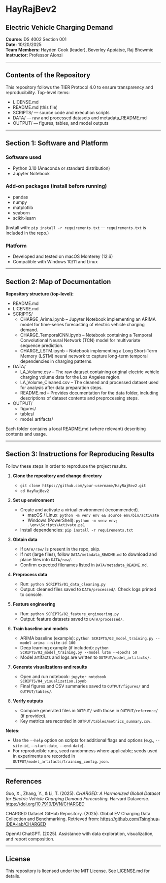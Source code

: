 # HayRajBev2

## Electric Vehicle Charging Demand

**Course:** DS 4002 Section 001  
**Date:** 10/20/2025  
**Team Members:** Hayden Cook (leader), Beverley Appiatse, Raj Bhowmic  
**Instructor:** Professor Alonzi

---

## Contents of the Repository

This repository follows the TIER Protocol 4.0 to ensure transparency and reproducibility. Top-level items:

- LICENSE.md  
- README.md (this file)  
- SCRIPTS/ — source code and execution scripts  
- DATA/ — raw and processed datasets and metadata_README.md  
- OUTPUT/ — figures, tables, and model outputs  
---

## Section 1: Software and Platform

### Software used
- Python 3.10 (Anaconda or standard distribution)  
- Jupyter Notebook

### Add-on packages (install before running)
- pandas  
- numpy  
- matplotlib  
- seaborn  
- scikit-learn

(Install with: `pip install -r requirements.txt` — `requirements.txt` is included in the repo.)

### Platform
- Developed and tested on macOS Monterey (12.6)  
- Compatible with Windows 10/11 and Linux

---

## Section 2: Map of Documentation

**Repository structure (top-level):**

- README.md  
- LICENSE.md  
- SCRIPTS/  
  - CHARGE_Arima.ipynb – Jupyter Notebook implementing an ARIMA model for time-series forecasting of electric vehicle charging demand.
  - CHARGE_TemporalCNN.ipynb – Notebook containing a Temporal Convolutional Neural Network (TCN) model for multivariate sequence prediction.
  - CHARGE_LSTM.ipynb – Notebook implementing a Long Short-Term Memory (LSTM) neural network to capture long-term temporal dependencies in charging patterns.    
- DATA/  
  - LA_Volume.csv – The raw dataset containing original electric vehicle charging volume data for the Los Angeles region.
  - LA_Volume_Cleaned.csv – The cleaned and processed dataset used for analysis after data preparation steps.
  - README.md – Provides documentation for the data folder, including descriptions of dataset contents and preprocessing steps. 
- OUTPUT/  
  - figures/  
  - tables/  
  - model_artifacts/  

Each folder contains a local README.md (where relevant) describing contents and usage.

---

## Section 3: Instructions for Reproducing Results

Follow these steps in order to reproduce the project results.

1. **Clone the repository and change directory**  
   - `git clone https://github.com/your-username/HayRajBev2.git`  
   - `cd HayRajBev2`

2. **Set up environment**  
   - Create and activate a virtual environment (recommended).  
     - macOS / Linux: `python -m venv env && source env/bin/activate`  
     - Windows (PowerShell): `python -m venv env; .\env\Scripts\Activate.ps1`  
   - Install dependencies: `pip install -r requirements.txt`

3. **Obtain data**  
   - If `DATA/raw/` is present in the repo, skip.  
   - If not (large files), follow `DATA/metadata_README.md` to download and place files into `DATA/raw/`.  
   - Confirm expected filenames listed in `DATA/metadata_README.md`.

4. **Preprocess data**  
   - Run: `python SCRIPTS/01_data_cleaning.py`  
   - Output: cleaned files saved to `DATA/processed/`. Check logs printed to console.

5. **Feature engineering**  
   - Run: `python SCRIPTS/02_feature_engineering.py`  
   - Output: feature datasets saved to `DATA/processed/`.

6. **Train baseline and models**  
   - ARIMA baseline (example): `python SCRIPTS/03_model_training.py --model arima --site-id 100`  
   - Deep learning example (if included): `python SCRIPTS/03_model_training.py --model lstm --epochs 50`  
   - Model artifacts and logs are written to `OUTPUT/model_artifacts/`.

7. **Generate visualizations and results**  
   - Open and run notebook: `jupyter notebook SCRIPTS/04_visualization.ipynb`  
   - Final figures and CSV summaries saved to `OUTPUT/figures/` and `OUTPUT/tables/`.

8. **Verify outputs**  
   - Compare generated files in `OUTPUT/` with those in `OUTPUT/reference/` (if provided).  
   - Key metrics are recorded in `OUTPUT/tables/metrics_summary.csv`.

**Notes:**  
- Use the `--help` option on scripts for additional flags and options (e.g., `--site-id`, `--start-date`, `--end-date`).  
- For reproducible runs, seed randomness where applicable; seeds used in experiments are recorded in `OUTPUT/model_artifacts/training_config.json`.

---

## References

Guo, X., Zhang, Y., & Li, T. (2025). *CHARGED: A Harmonized Global Dataset for Electric Vehicle Charging Demand Forecasting.* Harvard Dataverse. https://doi.org/10.7910/DVN/CHARGED

CHARGED Dataset GitHub Repository. (2025). Global EV Charging Data Collection and Benchmarking. Retrieved from: https://github.com/Tsinghua-IDEA-lab/CHARGED

OpenAI ChatGPT. (2025). Assistance with data exploration, visualization, and report composition.

---

## License

This repository is licensed under the MIT License. See LICENSE.md for details.
